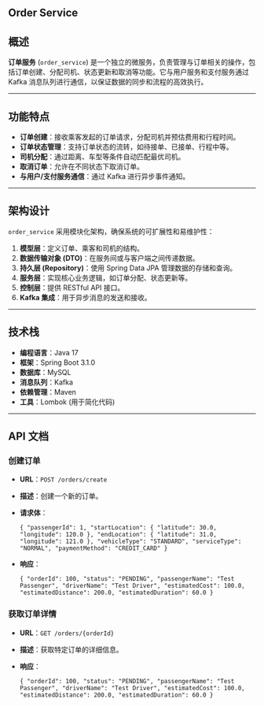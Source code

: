 **Order Service**
-----------------

概述
--

**订单服务** (`order_service`) 是一个独立的微服务，负责管理与订单相关的操作，包括订单创建、分配司机、状态更新和取消等功能。它与用户服务和支付服务通过 Kafka 消息队列进行通信，以保证数据的同步和流程的高效执行。

* * * * *

功能特点
----

-   **订单创建**：接收乘客发起的订单请求，分配司机并预估费用和行程时间。
-   **订单状态管理**：支持订单状态的流转，如待接单、已接单、行程中等。
-   **司机分配**：通过距离、车型等条件自动匹配最优司机。
-   **取消订单**：允许在不同状态下取消订单。
-   **与用户/支付服务通信**：通过 Kafka 进行异步事件通知。

* * * * *

架构设计
----

`order_service` 采用模块化架构，确保系统的可扩展性和易维护性：

1.  **模型层**：定义订单、乘客和司机的结构。
2.  **数据传输对象 (DTO)**：在服务间或与客户端之间传递数据。
3.  **持久层 (Repository)**：使用 Spring Data JPA 管理数据的存储和查询。
4.  **服务层**：实现核心业务逻辑，如订单分配、状态更新等。
5.  **控制层**：提供 RESTful API 接口。
6.  **Kafka 集成**：用于异步消息的发送和接收。

* * * * *

技术栈
---

-   **编程语言**：Java 17
-   **框架**：Spring Boot 3.1.0
-   **数据库**：MySQL
-   **消息队列**：Kafka
-   **依赖管理**：Maven
-   **工具**：Lombok (用于简化代码)

* * * * *

API 文档
------

### 创建订单

-   **URL**：`POST /orders/create`
-   **描述**：创建一个新的订单。
-   **请求体**：


    `{
      "passengerId": 1,
      "startLocation": {
        "latitude": 30.0,
        "longitude": 120.0
      },
      "endLocation": {
        "latitude": 31.0,
        "longitude": 121.0
      },
      "vehicleType": "STANDARD",
      "serviceType": "NORMAL",
      "paymentMethod": "CREDIT_CARD"
    }`

-   **响应**：



    `{
      "orderId": 100,
      "status": "PENDING",
      "passengerName": "Test Passenger",
      "driverName": "Test Driver",
      "estimatedCost": 100.0,
      "estimatedDistance": 200.0,
      "estimatedDuration": 60.0
    }`

### 获取订单详情

-   **URL**：`GET /orders/{orderId}`
-   **描述**：获取特定订单的详细信息。
-   **响应**：



    `{
      "orderId": 100,
      "status": "PENDING",
      "passengerName": "Test Passenger",
      "driverName": "Test Driver",
      "estimatedCost": 100.0,
      "estimatedDistance": 200.0,
      "estimatedDuration": 60.0
    }`
